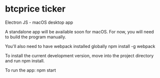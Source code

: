 # btcprice ticker
Electron JS - macOS desktop app

A standalone app will be available soon for macOS. For now, you will need to build the program manually. 

You'll also need to have webpack installed globally npm install -g webpack

To install the current development version, move into the project directory and run npm install. 

To run the app: npm start
